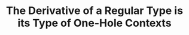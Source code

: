 ---
title: The Derivative of a Regular Type is its Type of One-Hole Contexts
paper-url: http://strictlypositive.org/diff.pdf
authors:
- Conor McBride
type: paper
tags:
- ADTs
doHaskell-type: light research paper
dohaskell-year: 2001
---